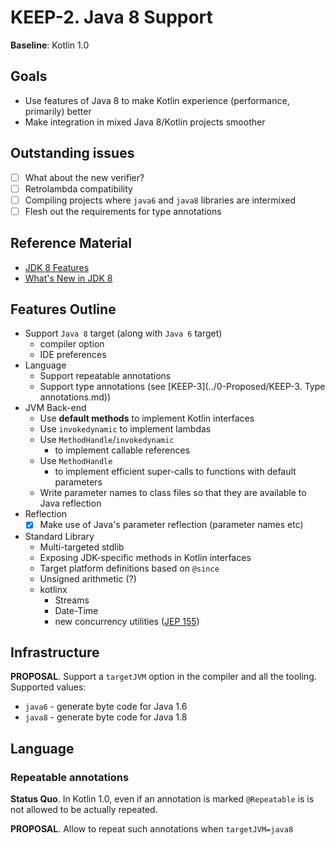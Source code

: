 # KEEP-2. Java 8 Support

**Baseline**: Kotlin 1.0

## Goals

- Use features of Java 8 to make Kotlin experience (performance, primarily) better
- Make integration in mixed Java 8/Kotlin projects smoother
 
## Outstanding issues
 
 - [ ] What about the new verifier?
 - [ ] Retrolambda compatibility
 - [ ] Compiling projects where `java6` and `java8` libraries are intermixed
 - [ ] Flesh out the requirements for type annotations
 
## Reference Material

- [JDK 8 Features](http://openjdk.java.net/projects/jdk8/features)
- [What's New in JDK 8](http://www.oracle.com/technetwork/java/javase/8-whats-new-2157071.html)

## Features Outline

* Support `Java 8` target (along with `Java 6` target)
    * compiler option
    * IDE preferences
* Language
    * Support repeatable annotations
    * Support type annotations (see [KEEP-3](../0-Proposed/KEEP-3. Type annotations.md))
* JVM Back-end
    * Use **default methods** to implement Kotlin interfaces
    * Use `invokedynamic` to implement lambdas
    * Use `MethodHandle`/`invokedynamic`
        * to implement callable references
    * Use `MethodHandle`
        * to implement efficient super-calls to functions with default parameters
    * Write parameter names to class files so that they are available to Java reflection
* Reflection
    * [x] Make use of Java's parameter reflection (parameter names etc)
* Standard Library
    * Multi-targeted stdlib
    * Exposing JDK-specific methods in Kotlin interfaces
    * Target platform definitions based on `@since`
    * Unsigned arithmetic (?)
    * kotlinx
        * Streams
        * Date-Time
        * new concurrency utilities ([JEP 155](http://openjdk.java.net/jeps/155))

## Infrastructure

**PROPOSAL**. Support a `targetJVM` option in the compiler and all the tooling. Supported values:
- `java6` - generate byte code for Java 1.6
- `java8` - generate byte code for Java 1.8 

## Language

### Repeatable annotations

**Status Quo**. In Kotlin 1.0, even if an annotation is marked `@Repeatable` is is not allowed to be actually repeated.
  
**PROPOSAL**. Allow to repeat such annotations when `targetJVM=java8`
  
